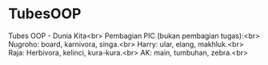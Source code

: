 # TubesOOP
Tubes OOP - Dunia Kita<br\>
Pembagian PIC (bukan pembagian tugas):<br\>
Nugroho: board, karnivora, singa.<br\>
Harry: ular, elang, makhluk.<br\>
Raja: Herbivora, kelinci, kura-kura.<br\>
AK: main, tumbuhan, zebra.<br\>
